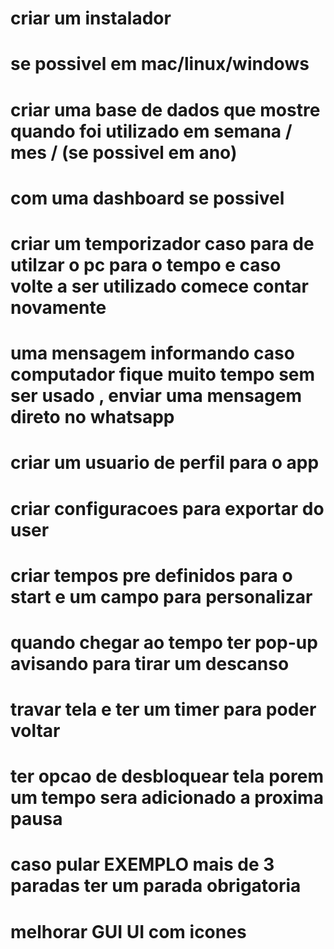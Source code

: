 # criar um instalador
  # se possivel em mac/linux/windows


# criar uma base de dados que mostre quando foi utilizado em semana / mes / (se possivel em ano)
  # com uma dashboard se possivel
    
# criar um  temporizador caso para de utilzar o pc para o tempo e caso volte a ser utilizado comece contar novamente

# uma mensagem informando caso computador fique muito tempo sem ser usado , enviar uma mensagem direto no whatsapp

# criar um usuario de perfil para o app
   # criar configuracoes para exportar do user

# criar tempos pre definidos para o start e um campo para personalizar

# quando chegar ao tempo ter pop-up avisando para tirar um descanso
  # travar tela e ter um timer para poder voltar
  # ter opcao de desbloquear tela porem um tempo sera adicionado a proxima pausa
  # caso pular EXEMPLO mais de 3 paradas ter um parada obrigatoria

# melhorar GUI UI com icones

